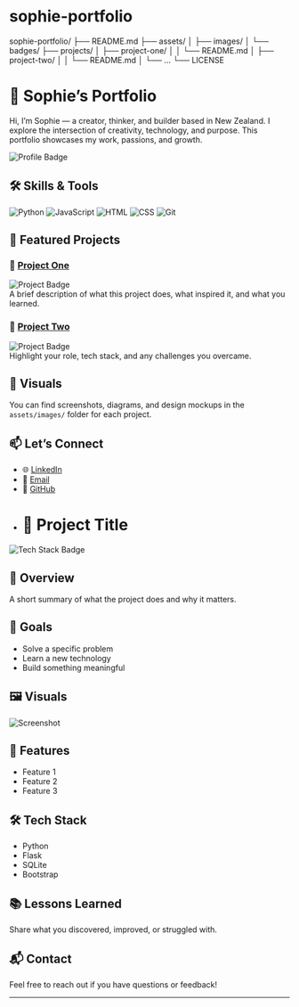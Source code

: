 # sophie-portfolio
sophie-portfolio/
├── README.md
├── assets/
│   ├── images/
│   └── badges/
├── projects/
│   ├── project-one/
│   │   └── README.md
│   ├── project-two/
│   │   └── README.md
│   └── ...
└── LICENSE
# 🌸 Sophie’s Portfolio

Hi, I’m Sophie — a creator, thinker, and builder based in New Zealand. I explore the intersection of creativity, technology, and purpose. This portfolio showcases my work, passions, and growth.

![Profile Badge](assets/badges/profile-badge.svg)

## 🛠 Skills & Tools
![Python](https://img.shields.io/badge/Python-3776AB?style=for-the-badge&logo=python&logoColor=white)
![JavaScript](https://img.shields.io/badge/JavaScript-F7DF1E?style=for-the-badge&logo=javascript&logoColor=black)
![HTML](https://img.shields.io/badge/HTML5-E34F26?style=for-the-badge&logo=html5&logoColor=white)
![CSS](https://img.shields.io/badge/CSS3-1572B6?style=for-the-badge&logo=css3&logoColor=white)
![Git](https://img.shields.io/badge/Git-F05032?style=for-the-badge&logo=git&logoColor=white)

## 📁 Featured Projects

### 🔹 [Project One](projects/project-one/README.md)
![Project Badge](assets/badges/project-one.svg)  
A brief description of what this project does, what inspired it, and what you learned.

### 🔹 [Project Two](projects/project-two/README.md)
![Project Badge](assets/badges/project-two.svg)  
Highlight your role, tech stack, and any challenges you overcame.

## 🎨 Visuals
You can find screenshots, diagrams, and design mockups in the `assets/images/` folder for each project.

## 📫 Let’s Connect
- 🌐 [LinkedIn](https://www.linkedin.com/in/your-profile)
- 📧 [Email](mailto:your-email@example.com)
- 🐙 [GitHub](https://github.com/your-username)
- # 🚀 Project Title

![Tech Stack Badge](https://img.shields.io/badge/TechStack-Python%2C%20Flask%2C%20SQLite-blue)

## 📌 Overview
A short summary of what the project does and why it matters.

## 🎯 Goals
- Solve a specific problem
- Learn a new technology
- Build something meaningful

## 🖼 Visuals
![Screenshot](../../assets/images/project-title-screenshot.png)

## 🧪 Features
- Feature 1
- Feature 2
- Feature 3

## 🛠 Tech Stack
- Python
- Flask
- SQLite
- Bootstrap

## 📚 Lessons Learned
Share what you discovered, improved, or struggled with.

## 📬 Contact
Feel free to reach out if you have questions or feedback!


---
